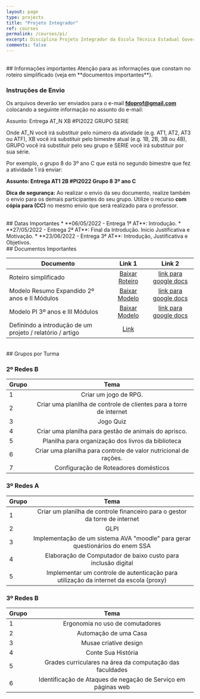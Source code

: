 ```yaml
---
layout: page
type: projects
title: "Projeto Integrador"
ref: courses
permalink: /courses/pi/
excerpt: Disciplina Projeto Integrador da Escola Técnica Estadual Governador Eduardo Campos, São bento do Una-PE.
comments: false
---
```


<br/>
## Informações importantes
Atenção para as informações que constam no roteiro simplificado (veja em **documentos importantes**).

### Instruções de Envio

Os arquivos deverão ser enviados para o e-mail **fdoprof@gmail.com** colocando a seguinte informação no assunto do e-mail:

Assunto: Entrega AT_N XB #PI2022 GRUPO SERIE

Onde AT_N você irá substituir pelo número da atividade (e.g. AT1, AT2, AT3 ou ATF), XB você irá substituir pelo bimestre atual (e.g. 1B, 2B, 3B ou 4B), GRUPO você irá substituir pelo seu grupo e SERIE você irá substituir por sua série.

Por exemplo, o grupo 8 do 3º ano C que está no segundo bimestre que fez a atividade 1 irá enviar:

**Assunto: Entrega AT1 2B #PI2022 Grupo 8 3º ano C** 

**Dica de segurança:** Ao realizar o envio da seu documento, realize também o envio para os demais participantes do seu grupo. Utilize o recurso **com cópia para (CC)** no mesmo envio que será realizado para o professor.



<br/>
## Datas Importantes
* **06/05/2022 - Entrega 1ª AT**: Introdução.
* **27/05/2022 - Entrega 2ª AT**: Final da Introdução. Inicio Justificativa e Motivação.
* **23/06/2022 - Entrega 3ª AT**: Introdução, Justificativa e Objetivos.

<br/>
## Documentos Importantes

| Documento | Link 1 | Link 2 |
| -- | :------------: | :---: |
| Roteiro simplificado | <a href="{{ site.url }}/assets/arquivos/pi/06.-Roteiro-simplificado-PI-.docx" target="blank" class="btn">Baixar Roteiro</a> | <a href="https://docs.google.com/document/d/1DlbhpB2dwugLRgZM87c32CykG0fgRHc3/edit?usp=sharing&ouid=113635184550147046996&rtpof=true&sd=true" target="blank" class="btn">link para google docs</a> | 
| Modelo Resumo Expandido 2º anos e II Módulos | <a href="{{ site.url }}/assets/arquivos/pi/Modelo-de-Resumo-Expandido-ETEGEC-2-Anos-e-II-Mods.docx" target="blank" class="btn">Baixar Modelo</a> | <a href="https://docs.google.com/document/d/17AU-lWG7vNFy-Dfudsoz2NWX9DtrCrlx/edit?usp=sharing&ouid=113635184550147046996&rtpof=true&sd=true" target="blank" class="btn">link para google docs</a> 
| Modelo PI 3º anos e III Módulos |  <a href="{{ site.url }}/assets/arquivos/pi/05.-Modelo-projeto-Integrador-3º-Anos-e-III-mods.docx" target="blank" class="btn">Baixar Modelo</a>| <a href="https://docs.google.com/document/d/1y0TXh57vRmn1oNd0T_R401l8iCQVvMu0/edit?usp=sharing&ouid=113635184550147046996&rtpof=true&sd=true" target="blank" class="btn">link para google docs</a> |
| Definindo a introdução de um projeto / relatório / artigo  |  <a href="https://edisciplinas.usp.br/pluginfile.php/3192482/mod_resource/content/1/INTRODUCAO.PDF" target="blank" class="btn">Link</a>|  |

<br/>
## Grupos por Turma

### 2º Redes B

| Grupo | Tema |
|---|:----:|
| 1 | Criar um jogo de RPG. |
| 2 | Criar uma planilha de controle de clientes para a torre de internet  |
| 3 | Jogo Quiz |
| 4 | Criar uma planilha para gestão de animais do aprisco. |
| 5 | Planilha para organização dos livros da biblioteca |
| 6 | Criar uma planilha para controle de valor nutricional de rações. |
| 7 | Configuração de Roteadores domésticos |

### 3º Redes A

| Grupo | Tema |
|---|:----:|
| 1 | Criar um planilha de controle financeiro para o gestor da torre de internet |
| 2 | GLPI  |
| 3 | Implementação de um sistema AVA "moodle" para gerar questionários do enem SSA |
| 4 | Elaboração de Computador de baixo custo para inclusão digital |
| 5 | Implementar um controle de autenticação para utilização da internet da escola (proxy) |

### 3º Redes B

| Grupo | Tema |
|---|:----:|
| 1 | Ergonomia no uso de comutadores |
| 2 | Automação de uma Casa |
| 3 | Musae criative design |
| 4 | Conte Sua História |
| 5 | Grades curriculares na área da computação das faculdades |
| 6 | Identificação de Ataques de negação de Serviço em páginas web |
